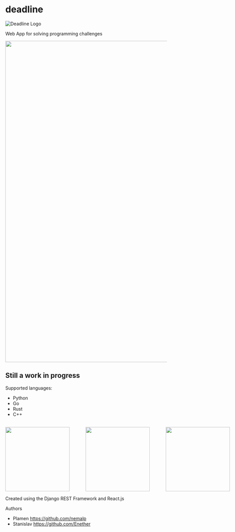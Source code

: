 # deadline
![Deadline Logo](https://i.imgur.com/4htmJCt.png)

Web App for solving programming challenges

<img src="/sample.gif?raw=true" width="1000px">

## Still a work in progress
Supported languages:
- Python
- Go
- Rust
- C++
<br>
<div style="display: flex; flex-direction: row;">
<img style="display: inline; width: 200px; height: 200px; margin-right: 50px;" src="https://www.python.org/static/opengraph-icon-200x200.png" width="75" height="75">
<img style="display: inline; width: 200px; height: 200px; margin-right: 50px;" src="https://www.rust-lang.org/logos/rust-logo-512x512.png" width="75" height="75">
<img style="display: inline; width: 200px; height: 200px; margin-right: 50px;" src="https://www.unixstickers.com/image/cache/data/stickers/golang/golang.sh-600x600.png" width="75" height="75">
<img style="display: inline; width: 200px; height: 200px; margin-right: 50px;" src="http://www.freeiconspng.com/uploads/c--logo-icon-0.png" width="75" height="75">
</div>

Created using the Django REST Framework and React.js

Authors
- Plamen https://github.com/nemalp
- Stanislav https://github.com/Enether
